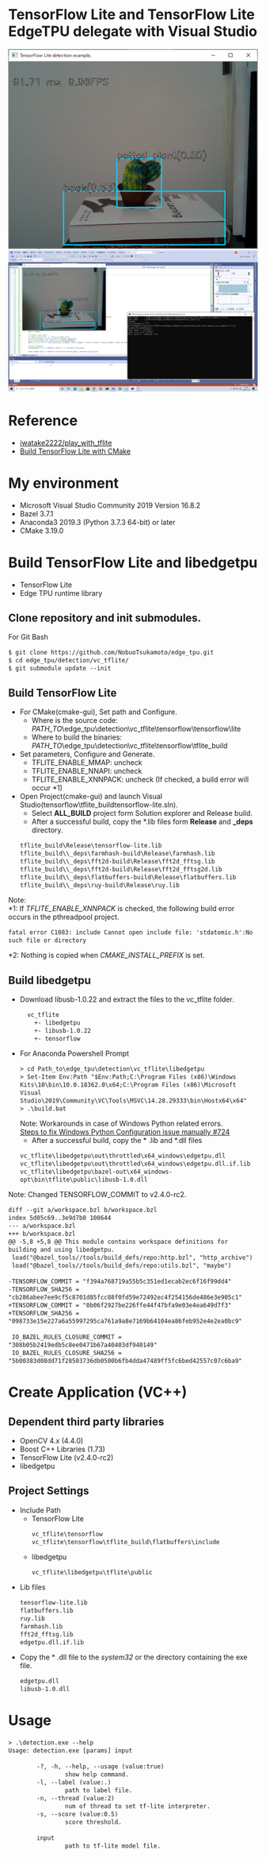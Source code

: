 
# TensorFlow Lite and TensorFlow Lite EdgeTPU delegate with Visual Studio
![Image](g3doc/img/1.png)
![Image](g3doc/img/2.png)

# Reference
- [iwatake2222/play_with_tflite](https://github.com/iwatake2222/play_with_tflite)
- [Build TensorFlow Lite with CMake](https://github.com/tensorflow/tensorflow/tree/v2.4.0-rc2/tensorflow/lite/tools/cmake)


# My environment
- Microsoft Visual Studio Community 2019 Version 16.8.2
- Bazel 3.7.1
- Anaconda3 2019.3 (Python 3.7.3 64-bit) or later 
- CMake 3.19.0

# Build TensorFlow Lite and libedgetpu
- TensorFlow Lite
- Edge TPU runtime library

## Clone repository and init submodules.
For Git Bash
```
$ git clone https://github.com/NobuoTsukamoto/edge_tpu.git
$ cd edge_tpu/detection/vc_tflite/
$ git submodule update --init
```

## Build TensorFlow Lite
- For CMake(cmake-gui), Set path and Configure.
  - Where is the source code:<br>*PATH_TO*\edge_tpu\detection\vc_tflite\tensorflow\tensorflow\lite
  - Where to build the binaries:<br>*PATH_TO*\edge_tpu\detection\vc_tflite\tensorflow\tflite_build
- Set parameters, Configure and Generate.  
  - TFLITE_ENABLE_MMAP: uncheck
  - TFLITE_ENABLE_NNAPI: uncheck
  - TFLITE_ENABLE_XNNPACK: uncheck (If checked, a build error will occur *1)
- Open Project(cmake-gui) and launch Visual Studio(tensorflow\tflite_buildtensorflow-lite.sln). 
  - Select **ALL_BUILD** project form Solution explorer and Release build.
  - After a successful build, copy the *.lib files form **Release** and **_deps** directory.<br>
  ```
  tflite_build\Release\tensorflow-lite.lib
  tflite_build\\_deps\farmhash-build\Release\farmhash.lib
  tflite_build\\_deps\fft2d-build\Release\fft2d_fftsg.lib
  tflite_build\\_deps\fft2d-build\Release\fft2d_fftsg2d.lib
  tflite_build\\_deps\flatbuffers-build\Release\flatbuffers.lib
  tflite_build\\_deps\ruy-build\Release\ruy.lib
  ```

Note:  
*1: If *TFLITE_ENABLE_XNNPACK* is checked, the following build error occurs in the pthreadpool project.
```
fatal error C1083: include Cannot open include file: 'stdatomic.h':No such file or directory
```
*2: Nothing is copied when *CMAKE_INSTALL_PREFIX* is set.

## Build libedgetpu
- Download libusb-1.0.22 and extract the files to the vc_tflite folder.
  ```
    vc_tflite
      +- libedgetpu
      +- libusb-1.0.22
      +- tensorflow
  ```
- For Anaconda Powershell Prompt
  ```
  > cd Path_to\edge_tpu\detection\vc_tflite\libedgetpu
  > Set-Item Env:Path "$Env:Path;C:\Program Files (x86)\Windows Kits\10\bin\10.0.18362.0\x64;C:\Program Files (x86)\Microsoft Visual Studio\2019\Community\VC\Tools\MSVC\14.28.29333\bin\Hostx64\x64"
  > .\build.bat
  ```
  Note: Workarounds in case of Windows Python related errors.  
[Steps to fix Windows Python Configuration issue manually #724](https://github.com/google/mediapipe/issues/724#issue-622686030)
  - After a successful build, copy the * .lib and *.dll files
  ```
  vc_tflite\libedgetpu\out\throttled\x64_windows\edgetpu.dll
  vc_tflite\libedgetpu\out\throttled\x64_windows\edgetpu.dll.if.lib
  vc_tflite\libedgetpu\bazel-out\x64_windows-opt\bin\tflite\public\libusb-1.0.dll
  ```

Note: Changed TENSORFLOW_COMMIT to v2.4.0-rc2.
```
diff --git a/workspace.bzl b/workspace.bzl
index 5d05c69..3e9d7b0 100644
--- a/workspace.bzl
+++ b/workspace.bzl
@@ -5,8 +5,8 @@ This module contains workspace definitions for building and using libedgetpu.
 load("@bazel_tools//tools/build_defs/repo:http.bzl", "http_archive")
 load("@bazel_tools//tools/build_defs/repo:utils.bzl", "maybe")

-TENSORFLOW_COMMIT = "f394a768719a55b5c351ed1ecab2ec6f16f99dd4"
-TENSORFLOW_SHA256 = "cb286abee7ee9cf5c8701d85fcc88f0fd59e72492ec4f254156de486e3e905c1"
+TENSORFLOW_COMMIT = "0b06f2927be226ffe44f47bfa9e03e4ea649d7f3"
+TENSORFLOW_SHA256 = "098733e15e227a6a55997295ca761a9a8e7169b64104ea86feb952e4e2ea0bc9"

 IO_BAZEL_RULES_CLOSURE_COMMIT = "308b05b2419edb5c8ee0471b67a40403df940149"
 IO_BAZEL_RULES_CLOSURE_SHA256 = "5b00383d08dd71f28503736db0500b6fb4dda47489ff5fc6bed42557c07c6ba9"
```

# Create Application (VC++)
## Dependent third party libraries
- OpenCV 4.x (4.4.0)
- Boost C++ Libraries (1.73)
- TensorFlow Lite (v2.4.0-rc2)
- libedgetpu

## Project Settings
- Include Path
  - TensorFlow Lite
    ```
    vc_tflite\tensorflow
    vc_tflite\tensorflow\tflite_build\flatbuffers\include
    ```
  - libedgetpu
    ```
    vc_tflite\libedgetpu\tflite\public
    ```
- Lib files
  ```
  tensorflow-lite.lib
  flatbuffers.lib
  ruy.lib
  farmhash.lib
  fft2d_fftsg.lib
  edgetpu.dll.if.lib
  ```
- Copy the * .dll file to the *system32* or the directory containing the exe file.
  ```
  edgetpu.dll
  libusb-1.0.dll
  ```
# Usage
```
> .\detection.exe --help
Usage: detection.exe [params] input

        -?, -h, --help, --usage (value:true)
                show help command.
        -l, --label (value:.)
                path to label file.
        -n, --thread (value:2)
                num of thread to set tf-lite interpreter.
        -s, --score (value:0.5)
                score threshold.

        input
                path to tf-lite model file.
```
